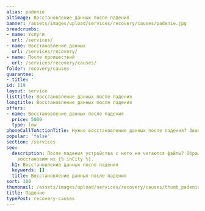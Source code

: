 ```yaml
---
alias: padenie
altimage: Восстановление данных после падения
banner: /assets/images/upload/services/recovery/causes/padenie.jpg
breadcrumbs:
- name: Услуги
  url: /services/
- name: Восстановление данных
  url: /services/recovery/
- name: После проишествий
  url: /services/recovery/causes/
folder: recovery/causes
guarantee:
- title: ''
id: 119
layout: service
listtitle: Восстановление данных после падения
longtitle: Восстановление данных после падения
offers:
- name: Восстановление данных после падения
  price: 5000
  type: low
phoneCallToActionTitle: Нужно восстановление данных после падения? Звоните!
popular: 'false'
section: /services
seo:
  description: После падения устройства с него не читаются файлы? Обращайтесь и мы
    восстановим их {% inCity %}.
  h1: Восстановление данных после падения
  keywords: []
  title: Восстановление данных после падения
sort: 100
thumbnail: /assets/images/upload/services/recovery/causes/thumb_padenie.jpg
title: Падение
typePost: recovery-causes
---
```

